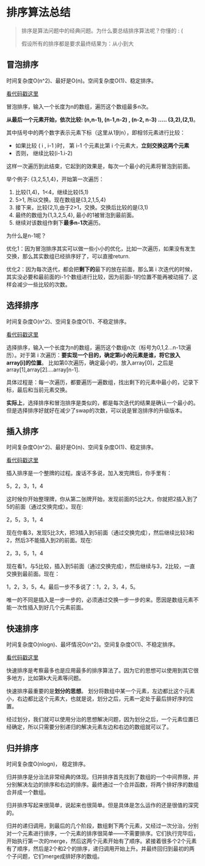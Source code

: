 # 排序算法总结

> 排序是算法问题中的经典问题。为什么要总结排序算法呢？你懂的 : (
>
> 假设所有的排序都是要求最终结果为：从小到大

## 冒泡排序

时间复杂度O(n^2)、最好是O(n)。空间复杂度O(1)、稳定排序。 

[看代码戳这里]()

冒泡排序，输入一个长度为n的数组，遍历这个数组最多n次。

**从最后一个元素开始，依次比较: (n,n-1), (n-1,n-2) , (n-2, n-3) ..... (3,2),(2,1)**。

其中括号中的两个数字表示元素下标（这里从1到n），即相邻元素进行比较：

* 如果比较 ( i , i-1 )时， 第 i-1 个元素比第 i 个元素大，**立刻交换这两个元素**
* 否则， 继续比较(i-1.i-2)

这样一次遍历到此结束，它起到的效果是，每次一个最小的元素将冒泡到前面。

举个例子: {3,2,5,1,4}，开始第一次遍历：

1. 比较(1,4)，1<4，继续比较(5,1)
2. 5>1, 所以交换。现在数组是{3,2,1,5,4}
3. 接下来，比较(2,1),由于2>1，交换。交换后比较的是(3,1)
4. 最终的数组为{1,3,2,5,4}, 最小的1被冒泡到最前面。
5. 继续对该数组作剩下**最多n-1次**遍历。

为什么是n-1呢？

优化1：因为冒泡排序其实可以做一些小小的优化，比如一次遍历，如果没有发生交换，那么其实数组已经排序好了，可以直接return.

优化2：因为每次迭代，都会把**剩下的**最下的放在前面，那么第 i 次迭代的时候，其实没必要和最前面的i-1个数组进行比较，因为前面i-1的位置不能再被动摇了. 这样会减少一些比较的次数。

## 选择排序

时间复杂度O(n^2)、空间复杂度O(1)、不稳定排序。

[看代码戳这里]()

选择排序，输入一个长度为n的数组，遍历这个数组n次（标号为0,1,2...n-1次遍历）。对于第 i 次遍历：**要实现一个目的，确定第i小的元素是谁，将它放入array[i]的位置**。 比如第0次遍历，确定最小的，放入array[0]，之后是array[1],array[2]....array[n-1].

具体过程是：每一次遍历，都要遍历一遍数组，找出剩下的元素中最小的，记录下标，最后和当前元素交换。

**实际上**，选择排序和冒泡排序是类似的，都是每次迭代的结果是确认一个最小的。但是选择排序好就好在减少了swap的次数，可以说是冒泡排序的升级版本。

## 插入排序

时间复杂度O(n^2)、最好是O(n)、空间复杂度O(1)、稳定排序。

[看代码戳这里]()

插入排序是一个整牌的过程。废话不多说，加入发完牌后，你手里有：

5，2，3，1，4

这时候你开始整理牌，你从第二张牌开始，发现前面的5比2大，你就把2插入到了5的前面（通过交换完成）。现在:

2，5，3，1，4

现在你看3，发现5比3大，把3插入到5前面（通过交换完成），然后继续比较3和2，然后3不能插入到2的前面。现在:

2，3，5，1，4

现在看1，与5比较，插入到5前面（通过交换完成），然后继续与3，2比较，一直交换到最前面。现在：

1，2，3，5，4。最后一步不多说了：1，2，3，4，5。

唯一的不同是插入是一步一步的，必须通过交换一步一步的来。愿因是数组元素不能一次性插入到好几个元素前面。

## 快速排序

时间复杂度O(nlogn)、最坏情况O(n^2)。空间复杂度O(1)、不稳定排序。

[看代码戳这里]()

快速排序是考察最多也是应用最多的排序算法了。因为它的思想可以使用到其它很多地方，比如第k大元素等问题。

快速排序最重要的是**划分的思想**。 划分将数组中某一个元素，左边都比这个元素小，右边都比这个元素大，也就是说，划分之后，元素一定处于最后排好序的位置。

经过划分，我们就可以使用分治的思想解决问题，因为划分之后，一个元素位置已经确定，所以只需要分别递归的解决元素左边和右边的数组就可以了。



## 归并排序

时间复杂度O(nlogn)， 稳定排序。

归并排序是分治法非常经典的体现。归并排序首先找到了数组的一个中间界限，并分别解决左边的排序和右边的排序。最终通过一个合并函数，将两个排好序的数组合并成一个数组。

归并排序写起来很简单，说起来也很简单。但是具体是怎么运作的还是很值的深究的。

归并的递归调用，到最后的几个阶段，数组剩下两个元素，又经过一次分治，分别对一个元素进行排序，一个元素的排序很简单——不需要排序。它们执行完毕后，开始执行第一次的merge，然后这两个元素开始有了顺序。紧接着很多个2个元素有了顺序，然后是2个和2个的排序，递归调用开始上升。并最终回归到最初的两个子问题，它们merge成排好序的数组。

